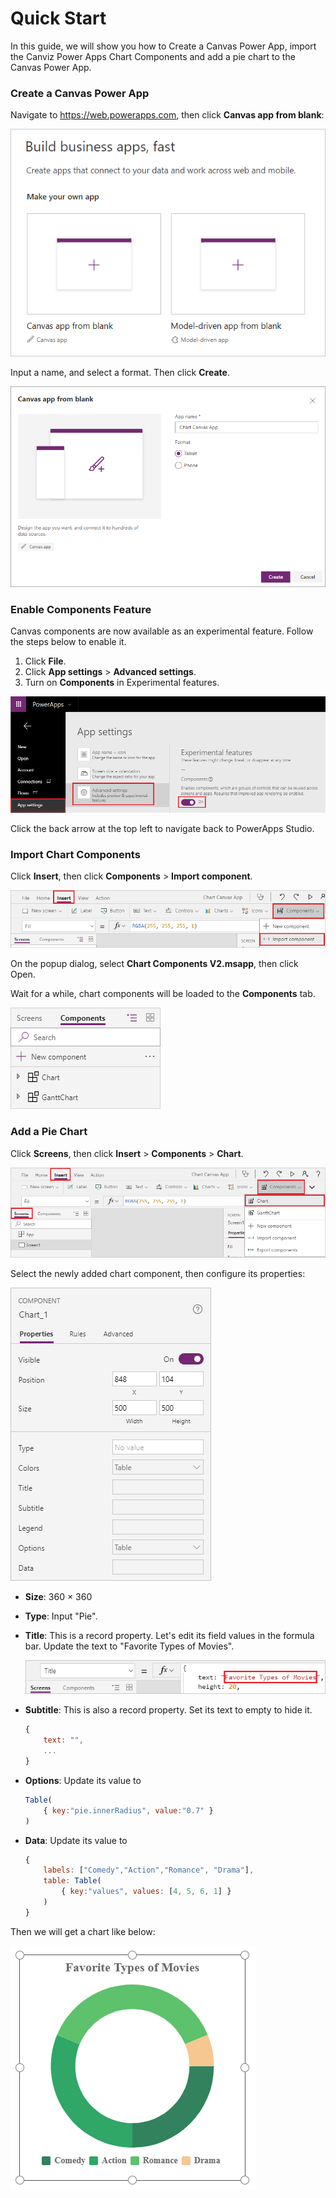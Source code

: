 # Quick Start

In this guide, we will show you how to Create a Canvas Power App, import the Canviz Power Apps Chart Components and add a pie chart to the Canvas Power App.

### Create a Canvas Power App

Navigate to https://web.powerapps.com, then click **Canvas app from blank**:

![Create PowerApps](images/quickstart-create-app.png)

Input a name, and select a format. Then click **Create**.

![](images/quickstart-create-app-02.png)

### Enable Components Feature

Canvas components are now available as an experimental feature. Follow the steps below to enable it.

1. Click **File**.
2. Click **App settings** > **Advanced settings**.
3. Turn on **Components** in Experimental features.

![](images/quickstart-enabled-components.png)

Click the back arrow at the top left to navigate back to PowerApps Studio.

### Import Chart Components

Click **Insert**, then click **Components** > **Import component**.

![](images/quickstart-import-components.png)

On the popup dialog, select **Chart Components V2.msapp**, then click Open.

Wait for a while, chart components will be loaded to the **Components** tab.

![](images/quickstart-components-tab.png)

### Add a Pie Chart

Click **Screens**, then click **Insert** > **Components** > **Chart**.

![](images/quickstart-insert-chart.png)

Select the newly added chart component, then configure its properties:

![](images/quickstart-chart-properties.png)

* **Size**: 360 × 360

* **Type**: Input "Pie".

* **Title**: This is a record property. Let's edit its field values in the formula bar. Update the text to "Favorite Types of Movies".

  ![](images/quickstart-chart-title.png)

* **Subtitle**: This is also a record property. Set its text to empty to hide it.

  ```javascript
  {
      text: "",
      ...
  }
  ```

* **Options**: Update its value to

  ```javascript
  Table(
      { key:"pie.innerRadius", value:"0.7" }
  )
  ```

* **Data**: Update its value to

  ```javascript
  {
      labels: ["Comedy","Action","Romance", "Drama"],
      table: Table(
          { key:"values", values: [4, 5, 6, 1] }
      )
  }
  ```

Then we will get a chart like below:

![](images/quickstart-pie.png)

